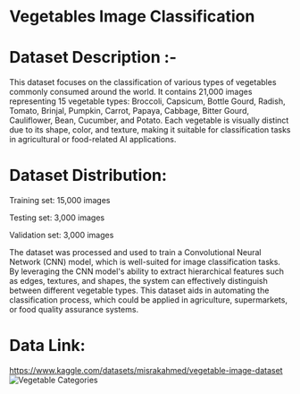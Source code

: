 # Vegetables Image Classification
# Dataset Description :-
This dataset focuses on the classification of various types of vegetables commonly consumed around the world. It contains 21,000 images representing 15 vegetable types: Broccoli, Capsicum, Bottle Gourd, Radish, Tomato, Brinjal, Pumpkin, Carrot, Papaya, Cabbage, Bitter Gourd, Cauliflower, Bean, Cucumber, and Potato. Each vegetable is visually distinct due to its shape, color, and texture, making it suitable for classification tasks in agricultural or food-related AI applications.

# Dataset Distribution:
Training set: 15,000 images

Testing set: 3,000 images

Validation set: 3,000 images

The dataset was processed and used to train a Convolutional Neural Network (CNN) model, which is well-suited for image classification tasks. By leveraging the CNN model's ability to extract hierarchical features such as edges, textures, and shapes, the system can effectively distinguish between different vegetable types. This dataset aids in automating the classification process, which could be applied in agriculture, supermarkets, or food quality assurance systems.

# Data Link:
https://www.kaggle.com/datasets/misrakahmed/vegetable-image-dataset
![Vegetable Categories](https://drive.google.com/file/d/15qvjl92lzerWpOx03wD7xgoNiDem5TS2/view?usp=drive_link)

